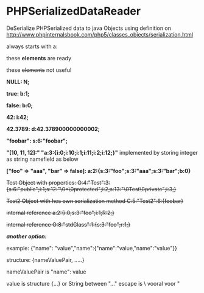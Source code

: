 # PHPSerializedDataReader
DeSerialize PHPSerialized data to java Objects
using definition on http://www.phpinternalsbook.com/php5/classes_objects/serialization.html 

always starts with a:

 these **elements** are ready
 
 these ~~elements~~ not useful

**NULL:         N;**

**true:         b:1;**

****false:        b:0;****

**42:           i:42;**

**42.3789:      d:42.378900000000002;**

**"foobar":     s:6:"foobar";**

**"[10, 11, 12]:"    "a:3:{i:0;i:10;i:1;i:11;i:2;i:12;}"**
implemented by storing integer as string namefield as below

**["foo" => "aaa", "bar" => false]:     a:2:{s:3:"foo";s:3:"aaa";s:3:"bar";b:0}**

~~Test Object with properties: O:4:"Test":3:{s:6:"public";i:1;s:12:"\0*\0protected";i:2;s:13:"\0Test\0private";i:3;}~~

~~Test2 Object with hes own serialization method C:5:"Test2":6:{foobar}~~

~~internal reference a:2:{i:0;s:3:"foo";i:1;R:2;}~~

~~internal reference O:8:"stdClass":1:{s:3:"foo";r:1;}~~

**_another option:_**

example: {"name": "value","name":{"name":"value,"name":"value"}}

structure: {nameValuePair, .....}

nameValuePair is "name": value

value is structure {...} or String between "..."
escape is \ vooral voor "
